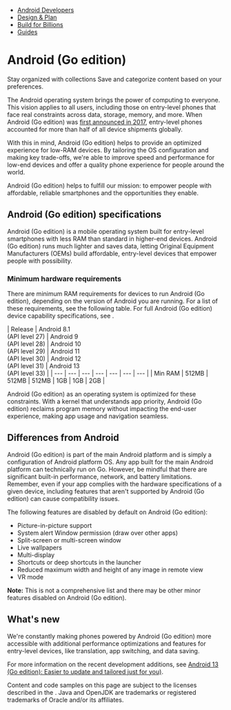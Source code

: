 -   [Android Developers](https://developer.android.com/)
-   [Design & Plan](https://developer.android.com/design)
-   [Build for Billions](https://developer.android.com/build-for-billions)
-   [Guides](https://developer.android.com/guide/topics/androidgo)

# Android (Go edition)

Stay organized with collections Save and categorize content based on your preferences.

The Android operating system brings the power of computing to everyone. This vision applies to all users, including those on entry-level phones that face real constraints across data, storage, memory, and more. When Android (Go edition) was [first announced in 2017](https://www.blog.google/products/android/2bn-milestone), entry-level phones accounted for more than half of all device shipments globally.

With this in mind, Android (Go edition) helps to provide an optimized experience for low-RAM devices. By tailoring the OS configuration and making key trade-offs, we're able to improve speed and performance for low-end devices and offer a quality phone experience for people around the world.

Android (Go edition) helps to fulfill our mission: to empower people with affordable, reliable smartphones and the opportunities they enable.

## Android (Go edition) specifications

Android (Go edition) is a mobile operating system built for entry-level smartphones with less RAM than standard in higher-end devices. Android (Go edition) runs much lighter and saves data, letting Original Equipment Manufacturers (OEMs) build affordable, entry-level devices that empower people with possibility.

### Minimum hardware requirements

There are minimum RAM requirements for devices to run Android (Go edition), depending on the version of Android you are running. For a list of these requirements, see the following table. For full Android (Go edition) device capability specifications, see .

| Release | Android 8.1  
(API level 27) | Android 9  
(API level 28) | Android 10  
(API level 29) | Android 11  
(API level 30) | Android 12  
(API level 31) | Android 13  
(API level 33) |
| --- | --- | --- | --- | --- | --- | --- |
| Min RAM | 512MB | 512MB | 512MB | 1GB | 1GB | 2GB |

Android (Go edition) as an operating system is optimized for these constraints. With a kernel that understands app priority, Android (Go edition) reclaims program memory without impacting the end-user experience, making app usage and navigation seamless.

## Differences from Android

Android (Go edition) is part of the main Android platform and is simply a configuration of Android platform OS. Any app built for the main Android platform can technically run on Go. However, be mindful that there are significant built-in performance, network, and battery limitations. Remember, even if your app complies with the hardware specifications of a given device, including features that aren't supported by Android (Go edition) can cause compatibility issues.

The following features are disabled by default on Android (Go edition):

-   Picture-in-picture support
-   System alert Window permission (draw over other apps)
-   Split-screen or multi-screen window
-   Live wallpapers
-   Multi-display
-   Shortcuts or deep shortcuts in the launcher
-   Reduced maximum width and height of any image in remote view
-   VR mode

**Note:** This is not a comprehensive list and there may be other minor features disabled on Android (Go edition).

## What's new

We're constantly making phones powered by Android (Go edition) more accessible with additional performance optimizations and features for entry-level devices, like translation, app switching, and data saving.

For more information on the recent development additions, see [Android 13 (Go edition): Easier to update and tailored just for you)](https://blog.google/products/android/android-13-go-edition/).

Content and code samples on this page are subject to the licenses described in the . Java and OpenJDK are trademarks or registered trademarks of Oracle and/or its affiliates.
